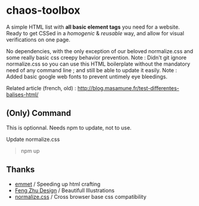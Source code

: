 # chaos-toolbox
A simple HTML list with **all basic element tags** you need for a website. Ready to get CSSed in a *homogenic* &amp; *reusable* way, and allow for visual verifications on one page.

No dependencies, with the only exception of our beloved normalize.css and some really basic css creepy behavior prevention.
Note : Didn't git ignore normalize.css so you can use this HTML boilerplate without the mandatory need of any command line ; and still be able to update it easily.
Note : Added basic google web fonts to prevent untimely eye bleedings.

Related article (french, old) : <http://blog.masamune.fr/test-differentes-balises-html/>

## (Only) Command

This is optionnal.
Needs npm to update, not to use.

Update normalize.css
> npm up

## Thanks

- [emmet](https://emmet.io/) / Speeding up html crafting
- [Feng Zhu Design](http://fengzhudesign.blogspot.fr/2014/06/design-cinema-lets-draw-final-fantasy.html) / Beautifull Illustrations
- [normalize.css](https://necolas.github.io/normalize.css/) / Cross browser base css compatibility









